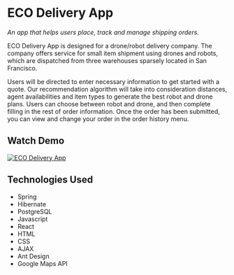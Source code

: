 # ECO Delivery App

*An app that helps users place, track and manage shipping orders.*

ECO Delivery App is designed for a drone/robot delivery company. The company offers service for small item shipment using drones and robots, which are dispatched from three warehouses sparsely located in San Francisco. 

Users will be directed to enter necessary information to get started with a quote. Our recommendation algorithm will take into consideration distances, agent availabilities and item types to generate the best robot and drone plans. Users can choose between robot and drone, and then complete filling in the rest of order information. Once the order has been submitted, you can view and change your order in the order history menu. 

## Watch Demo

[![ECO Delivery App](https://img.youtube.com/vi/bgY5n3AageE/0.jpg)](https://www.youtube.com/watch?v=bgY5n3AageE)



## Technologies Used

- Spring 
- Hibernate
- PostgreSQL
- Javascript
- React
- HTML
- CSS
- AJAX
- Ant Design
- Google Maps API